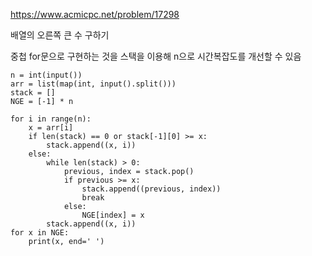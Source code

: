 https://www.acmicpc.net/problem/17298

배열의 오른쪽 큰 수 구하기

중첩 for문으로 구현하는 것을 스택을 이용해 n으로 시간복잡도를 개선할 수 있음

```
n = int(input())
arr = list(map(int, input().split()))
stack = []
NGE = [-1] * n

for i in range(n):
    x = arr[i]
    if len(stack) == 0 or stack[-1][0] >= x:
        stack.append((x, i))
    else:
        while len(stack) > 0:
            previous, index = stack.pop()
            if previous >= x:
                stack.append((previous, index))
                break
            else:
                NGE[index] = x
        stack.append((x, i))
for x in NGE:
    print(x, end=' ')

```
